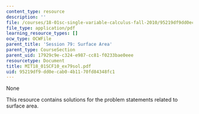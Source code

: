 ```yaml
---
content_type: resource
description: ''
file: /courses/18-01sc-single-variable-calculus-fall-2010/95219df9dd0ecab04b1170fd84348fc1_MIT18_01SCF10_ex79sol.pdf
file_type: application/pdf
learning_resource_types: []
ocw_type: OCWFile
parent_title: 'Session 79: Surface Area'
parent_type: CourseSection
parent_uid: 17929c9e-c324-e987-cc81-f0233bae0eee
resourcetype: Document
title: MIT18_01SCF10_ex79sol.pdf
uid: 95219df9-dd0e-cab0-4b11-70fd84348fc1
---
```

None

This resource contains solutions for the problem statements related to surface area.